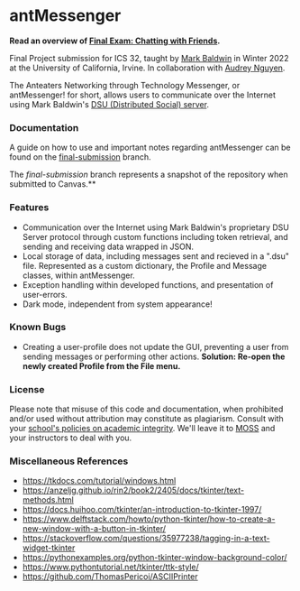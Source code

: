 # antMessenger
**Read an overview of [Final Exam: Chatting with Friends](https://ics32.markbaldw.in/final.html).**

Final Project submission for ICS 32, taught by [Mark Baldwin](https://markbaldw.in) in Winter 2022 at the University of California, Irvine. In collaboration with [Audrey Nguyen](https://github.com/aud-dreams).

The Anteaters Networking through Technology Messenger, or antMessenger! for short, allows users to communicate over the Internet using Mark Baldwin's [DSU (Distributed Social) server](ics32distributedsocial.com).

### Documentation
A guide on how to use and important notes regarding antMessenger can be found on the [final-submission](https://github.com/norombabajd/antMessenger/tree/final-submission#how-to-use) branch.

The *final-submission* branch represents a snapshot of the repository when submitted to Canvas.**

### Features
* Communication over the Internet using Mark Baldwin's proprietary DSU Server protocol through custom functions including token retrieval, and sending and receiving data wrapped in JSON.
* Local storage of data, including messages sent and recieved in a ".dsu" file. Represented as a custom dictionary, the Profile and Message classes, within antMessenger.
* Exception handling within developed functions, and presentation of user-errors.
* Dark mode, independent from system appearance!

### Known Bugs
* Creating a user-profile does not update the GUI, preventing a user from sending messages or performing other actions. **Solution: Re-open the newly created Profile from the File menu.**

### License
Please note that misuse of this code and documentation, when prohibited and/or used without attribution may constitute as plagiarism. Consult with your [school's policies on academic integrity](https://www.ics.uci.edu/ugrad/policies/Academic_Honesty). We'll leave it to [MOSS](https://yangdanny97.github.io/blog/2019/05/03/MOSS) and your instructors to deal with you. 

### Miscellaneous References
* https://tkdocs.com/tutorial/windows.html
* https://anzeljg.github.io/rin2/book2/2405/docs/tkinter/text-methods.html
* https://docs.huihoo.com/tkinter/an-introduction-to-tkinter-1997/
* https://www.delftstack.com/howto/python-tkinter/how-to-create-a-new-window-with-a-button-in-tkinter/
* https://stackoverflow.com/questions/35977238/tagging-in-a-text-widget-tkinter
* https://pythonexamples.org/python-tkinter-window-background-color/
* https://www.pythontutorial.net/tkinter/ttk-style/
* https://github.com/ThomasPericoi/ASCIIPrinter
